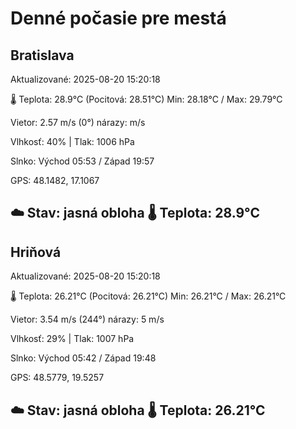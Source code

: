 ﻿# Denné počasie pre mestá

## Bratislava
Aktualizované: 2025-08-20 15:20:18

🌡️ Teplota: 28.9°C 
(Pocitová: 28.51°C)
Min: 28.18°C / Max: 29.79°C

Vietor: 2.57 m/s    (0°) 
nárazy:  m/s

Vlhkosť: 40% | Tlak: 1006 hPa

Slnko: Východ 05:53 / Západ 19:57

GPS: 48.1482, 17.1067

☁️ Stav: jasná obloha        🌡️ Teplota: 28.9°C
---

## Hriňová
Aktualizované: 2025-08-20 15:20:18

🌡️ Teplota: 26.21°C 
(Pocitová: 26.21°C)
Min: 26.21°C / Max: 26.21°C

Vietor: 3.54 m/s (244°)
nárazy: 5 m/s

Vlhkosť: 29% | Tlak: 1007 hPa

Slnko: Východ 05:42 / Západ 19:48

GPS: 48.5779, 19.5257

☁️ Stav: jasná obloha        🌡️ Teplota: 26.21°C
---
